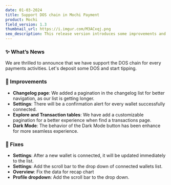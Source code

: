 ```yaml
---
date: 01-03-2024
title: Support DOS chain in Mochi Payment
product: Mochi
field_version: 1.3
thumbnail_url: https://i.imgur.com/M3ACxqj.png
seo_description: This release version introduces some improvements and bug fixes
---
```

### ✨ What’s News

We are thrilled to announce that we have support the DOS chain for every payments activities. Let's deposit some DOS and start tipping. 

[\\]: break
### 💎 Improvements

- **Changelog page**: We added a pagination in the changelog list for better navigation, as our list is getting longer.
- **Settings**: There will be a confirmation alert for every wallet successfully connected. 
- **Explore and Transaction tables**: We have add a customizable pagination for a better experience when find a transactions page. 
- **Dark Mode**: The behavior of the Dark Mode button has been enhance for more seamless experience. 

### 🐛 Fixes

- **Settings**: After a new wallet is connected, it will be updated immediately to the list. 
- **Settings**: Add the scroll bar to the drop down of connected wallets list.
- **Overview**: Fix the data for recap chart
- **Profile dropdown**: Add the scroll bar to the drop down.
